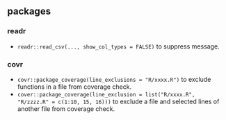 ## packages

### readr
- `readr::read_csv(..., show_col_types = FALSE)` to suppress message.

### covr
- `covr::package_coverage(line_exclusions = "R/xxxx.R")` to exclude functions in a file from coverage check.
- `cover::package_coverage(line_exclusion = list("R/xxxx.R", "R/zzzz.R" = c(1:10, 15, 16)))` to exclude a file and selected lines of another file from coverage check.
